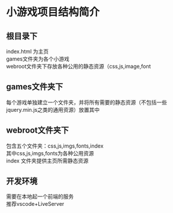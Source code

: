 # 小游戏项目结构简介

## 根目录下 
index.html 为主页  
games文件夹为各个小游戏  
webroot文件夹下存放各种公用的静态资源（css,js,image,font  

## games文件夹下
每个游戏单独建立一个文件夹，并将所有需要的静态资源（不包括一些jquery.min.js之类的通用资源）放置其中  

## webroot文件夹下
包含五个文件夹：css,js,imgs,fonts,index  
其中css,js,imgs,fonts为各种公用资源  
index 文件夹提供主页所需静态资源  

## 开发环境
需要在本地起一个前端的服务  
推荐vscode+LiveServer  